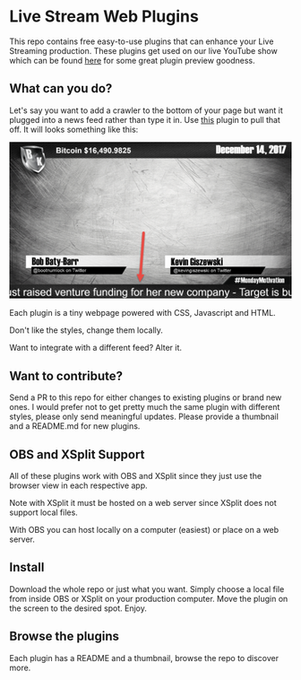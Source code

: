# Live Stream Web Plugins

This repo contains free easy-to-use plugins that can enhance your Live Streaming production. These plugins get used on our live YouTube show which can be found [here](https://www.youtube.com/watch?v=1gnFUAa89ns) for some great plugin preview goodness.

## What can you do?

Let's say you want to add a crawler to the bottom of your page but want it plugged into a news feed rather than type it in. Use [this](https://github.com/kgiszewski/Live-Stream-Web-Plugins/tree/master/News/Tech%20Headlines) plugin to pull that off. It will looks something like this:

![Crawl](News/Tech%20Headlines/img/thumb.png)

Each plugin is a tiny webpage powered with CSS, Javascript and HTML. 

Don't like the styles, change them locally.

Want to integrate with a different feed? Alter it.

## Want to contribute?

Send a PR to this repo for either changes to existing plugins or brand new ones. I would prefer not to get pretty much the same plugin with different styles, please only send meaningful updates. Please provide a thumbnail and a README.md for new plugins.

## OBS and XSplit Support

All of these plugins work with OBS and XSplit since they just use the browser view in each respective app. 

Note with XSplit it must be hosted on a web server since XSplit does not support local files.

With OBS you can host locally on a computer (easiest) or place on a web server.

## Install

Download the whole repo or just what you want. Simply choose a local file from inside OBS or XSplit on your production computer. Move the plugin on the screen to the desired spot. Enjoy.

## Browse the plugins

Each plugin has a README and a thumbnail, browse the repo to discover more.
